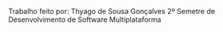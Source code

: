 Trabalho feito por: Thyago de Sousa Gonçalves
2º Semetre de Desenvolvimento de Software Multiplataforma
